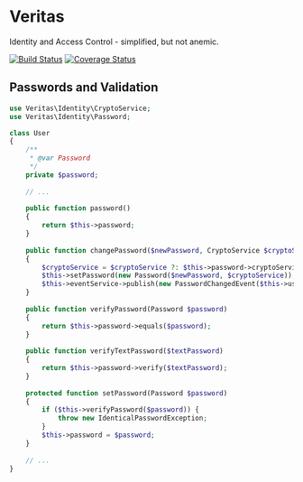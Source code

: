Veritas
=========

Identity and Access Control - simplified, but not anemic.

[![Build Status](https://travis-ci.org/texdc/Veritas.png?branch=develop)](https://travis-ci.org/texdc/Veritas)
[![Coverage Status](https://coveralls.io/repos/texdc/Veritas/badge.png?branch=develop)](https://coveralls.io/r/texdc/Veritas?branch=develop)

Passwords and Validation
------------------------

```php
use Veritas\Identity\CryptoService;
use Veritas\Identity\Password;

class User
{
    /**
     * @var Password
     */
    private $password;
    
    // ...
    
    public function password()
    {
        return $this->password;
    }
    
    public function changePassword($newPassword, CryptoService $cryptoService = null)
    {
        $cryptoService = $cryptoService ?: $this->password->cryptoService();
        $this->setPassword(new Password($newPassword, $cryptoService));
        $this->eventService->publish(new PasswordChangedEvent($this->userId));
    }
    
    public function verifyPassword(Password $password)
    {
        return $this->password->equals($password);
    }
    
    public function verifyTextPassword($textPassword)
    {
        return $this->password->verify($textPassword);
    }
    
    protected function setPassword(Password $password)
    {
        if ($this->verifyPassword($password)) {
            throw new IdenticalPasswordException;
        }
        $this->password = $password;
    }
    
    // ...
}
```
